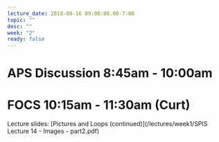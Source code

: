 ```yaml
---
lecture_date: 2018-08-16 09:00:00.00-7:00
topic: ""
desc: ""
week: "2"
ready: false
---
```



# APS Discussion 8:45am - 10:00am



# FOCS 10:15am - 11:30am (Curt)

Lecture slides: [Pictures and Loops (continued)](/lectures/week1/SPIS Lecture 14 - Images - part2.pdf)
